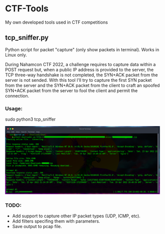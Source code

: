 # CTF-Tools
My own developed tools used in CTF competitions

## tcp_sniffer.py
Python script for packet "capture" (only show packets in terminal). Works in Linux only.

During Nahamcon CTF 2022, a challenge requires to capture data within a POST request
but, when a public IP address is provided to the server, the TCP three-way handshake
is not completed, the SYN+ACK packet from the server is not sended. With this tool
I'll try to capture the first SYN packet from the server and the SYN+ACK packet from
the client to craft an spoofed SYN+ACK packet from the server to fool the client and
permit the connection.

### Usage:
 sudo python3 tcp_sniffer
 
![screenshot](https://github.com/stevenvegar/file_downloader/blob/main/screenshot.png)


### TODO:
- Add support to capture other IP packet types (UDP, ICMP, etc).
- Add filters specifing them with parameters.
- Save output to pcap file.
